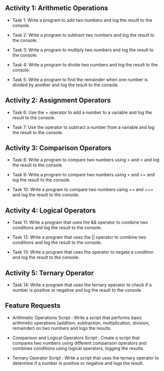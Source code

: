## Activity 1: Arithmetic Operations

-  Task 1: Write a program to add two numbers and log the result to the console.

-  Task 2: Write a program to subtract two numbers and log the result to the console.

-  Task 3: Write a program to multiply two numbers and log the result to the console.

-  Task 4: Write a program to divide two numbers and log the result to the console.

-  Task 5: Write a program to find the remainder when one number is divided by another and log the result to the console.


## Activity 2: Assignment Operators

-  Task 6: Use the + operator to add a number to a variable and log the result to the console. 

-  Task 7: Use the operator to subtract a number from a variable and log the result to the console.

## Activity 3: Comparison Operators

-  Task 8: Write a program to compare two numbers using > and < and log the result to the console.

-  Task 9: Write a program to compare two numbers using > and <= and log the result to the console. 

-  Task 10: Write a program to compare two numbers using == and === and log the result to the console.

## Activity 4: Logical Operators

-  Task 11: Write a program that uses the && operator to combine two conditions and log the result to the console.

-  Task 12: Write a program that uses the || operator to combine two conditions and log the result to the console.

-  Task 13: Write a program that uses the operator to negate a condition and log the result to the console.

## Activity 5: Ternary Operator

-  Task 14: Write a program that uses the ternary operator to check if a number is positive or negative and log the result to the console.

## Feature Requests

-  Arithmetic Operations Script : Write a script that performs basic arithmetic operations (addition, subtraction, multiplication, division, remainder) on two numbers and logs the results.

-  Comparison and Logical Operators Script : Create a script that compares two numbers using different comparison operators and combines conditions using logical operators, logging the results.

-  Ternary Operator Script : Write a script that uses the ternary operator to determine if a number is positive or negative and logs the result.

